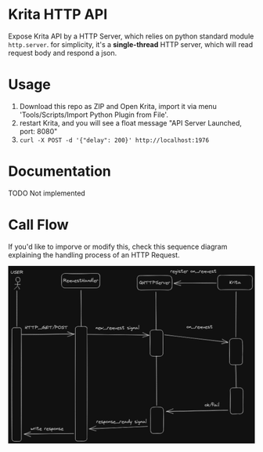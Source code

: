 # Krita HTTP API

Expose Krita API by a HTTP Server, which relies on python standard module `http.server`. for simplicity, it's a **single-thread** HTTP server, which will read request body and respond a json.

# Usage

1. Download this repo as ZIP and Open Krita, import it via menu 'Tools/Scripts/Import Python Plugin from File'.
2. restart Krita, and you will see a float message "API Server Launched, port: 8080"
3. `curl -X POST -d '{"delay": 200}' http://localhost:1976`

# Documentation

TODO Not implemented

# Call Flow

If you'd like to imporve or modify this, check this sequence diagram explaining the handling process of an HTTP Request.

![](./sequence_diagram.png)